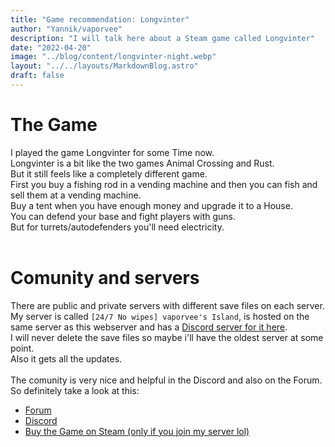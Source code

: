 ```yaml
---
title: "Game recommendation: Longvinter"
author: "Yannik/vaporvee"
description: "I will talk here about a Steam game called Longvinter"
date: "2022-04-20"
image: "../blog/content/longvinter-night.webp"
layout: "../../layouts/MarkdownBlog.astro"
draft: false
---
```

# The Game
I played the game Longvinter for some Time now.<br>
Longvinter is a bit like the two games Animal Crossing and Rust.<br>
But it still feels like a completely different game.<br>
First you buy a fishing rod in a vending machine and then you can fish and sell them at a vending machine.<br>
Buy a tent when you have enough money and upgrade it to a House.<br>
You can defend your base and fight players with guns.<br>
But for turrets/autodefenders you'll need electricity.<br>
<br>
# Comunity and servers
There are public and private servers with different save files on each server.<br>
My server is called `[24/7 No wipes] vaporvee's Island`, is hosted on the same server as this webserver and has a [Discord server for it here](https://discord.gg/xeHbUdNGp6).<br>
I will never delete the save files so maybe i'll have the oldest server at some point.<br>
Also it gets all the updates.<br>
<br>
The comunity is very nice and helpful in the Discord and also on the Forum.<br>
So definitely take a look at this:<br>

- [Forum](https://forum.uuvana.com/t/longvinter)
- [Discord](https://discord.gg/longvinter)
- [Buy the Game on Steam (only if you join my server lol)](https://store.steampowered.com/app/1635450/Longvinter/)
